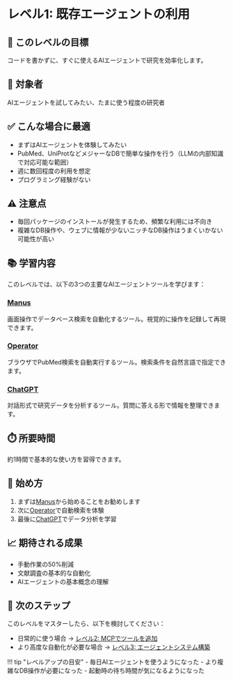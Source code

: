 # レベル1: 既存エージェントの利用

## 🎯 このレベルの目標

コードを書かずに、すぐに使えるAIエージェントで研究を効率化します。

## 👥 対象者

AIエージェントを試してみたい、たまに使う程度の研究者

## ✅ こんな場合に最適

- まずはAIエージェントを体験してみたい
- PubMed、UniProtなどメジャーなDBで簡単な操作を行う（LLMの内部知識で対応可能な範囲）
- 週に数回程度の利用を想定
- プログラミング経験がない

## ⚠️ 注意点

- 毎回パッケージのインストールが発生するため、頻繁な利用には不向き
- 複雑なDB操作や、ウェブに情報が少ないニッチなDB操作はうまくいかない可能性が高い

## 📚 学習内容

このレベルでは、以下の3つの主要なAIエージェントツールを学びます：

### [Manus](manus.md)
画面操作でデータベース検索を自動化するツール。視覚的に操作を記録して再現できます。

### [Operator](operator.md)
ブラウザでPubMed検索を自動実行するツール。検索条件を自然言語で指定できます。

### [ChatGPT](chatgpt.md)
対話形式で研究データを分析するツール。質問に答える形で情報を整理できます。

## ⏱️ 所要時間

約1時間で基本的な使い方を習得できます。

## 🚀 始め方

1. まずは[Manus](manus.md)から始めることをお勧めします
2. 次に[Operator](operator.md)で自動検索を体験
3. 最後に[ChatGPT](chatgpt.md)でデータ分析を学習

## 📈 期待される成果

- 手動作業の50%削減
- 文献調査の基本的な自動化
- AIエージェントの基本概念の理解

## 🔄 次のステップ

このレベルをマスターしたら、以下を検討してください：

- 日常的に使う場合 → [レベル2: MCPでツールを追加](../02-mcp-server/index.md)
- より高度な自動化が必要な場合 → [レベル3: エージェントシステム構築](../03-build-agents/index.md)

!!! tip "レベルアップの目安"
    - 毎日AIエージェントを使うようになった
    - より複雑なDB操作が必要になった
    - 起動時の待ち時間が気になるようになった